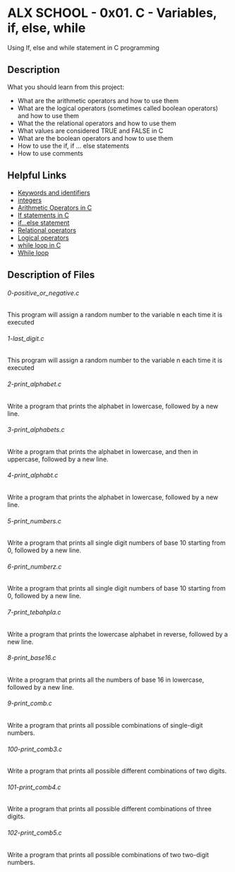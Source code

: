 # ALX SCHOOL - 0x01. C - Variables, if, else, while
Using If, else and while statement in C programming

## Description
What you should learn from this project:

* What are the arithmetic operators and how to use them
* What are the logical operators (sometimes called boolean operators) and how to use them
* What the the relational operators and how to use them
* What values are considered TRUE and FALSE in C
* What are the boolean operators and how to use them
* How to use the if, if ... else statements
* How to use comments


## Helpful Links
* [Keywords and identifiers](https://publications.gbdirect.co.uk//c_book/chapter2/keywords_and_identifiers.html)
* [integers](https://publications.gbdirect.co.uk//c_book/chapter2/integral_types.html)
* [Arithmetic Operators in C](https://www.tutorialspoint.com/cprogramming/c_arithmetic_operators.htm)
* [If statements in C](https://www.cprogramming.com/tutorial/c/lesson2.html)
* [if…else statement](https://www.tutorialspoint.com/cprogramming/if_else_statement_in_c.htm)
* [Relational operators](https://www.tutorialspoint.com/cprogramming/c_relational_operators.htm)
* [Logical operators](https://fresh2refresh.com/c-programming/c-operators-expressions/c-logical-operators/)
* [while loop in C](https://www.tutorialspoint.com/cprogramming/c_while_loop.htm)
* [While loop](https://www.youtube.com/watch?v=Ju1LYO9pkaI)

## Description of Files
<h6>0-positive_or_negative.c</h6>
This program will assign a random number to the variable n each time it is executed
<h6>1-last_digit.c</h6>
This program will assign a random number to the variable n each time it is executed
<h6>2-print_alphabet.c</h6>
Write a program that prints the alphabet in lowercase, followed by a new line.
<h6>3-print_alphabets.c</h6>
Write a program that prints the alphabet in lowercase, and then in uppercase, followed by a new line.
<h6>4-print_alphabt.c</h6>
Write a program that prints the alphabet in lowercase, followed by a new line.
<h6>5-print_numbers.c</h6>
Write a program that prints all single digit numbers of base 10 starting from 0, followed by a new line.
<h6>6-print_numberz.c</h6>
Write a program that prints all single digit numbers of base 10 starting from 0, followed by a new line.
<h6>7-print_tebahpla.c</h6>
Write a program that prints the lowercase alphabet in reverse, followed by a new line.
<h6>8-print_base16.c</h6>
Write a program that prints all the numbers of base 16 in lowercase, followed by a new line.
<h6>9-print_comb.c</h6>
Write a program that prints all possible combinations of single-digit numbers.
<h6>100-print_comb3.c</h6>
Write a program that prints all possible different combinations of two digits.
<h6>101-print_comb4.c</h6>
Write a program that prints all possible different combinations of three digits.
<h6>102-print_comb5.c</h6>
Write a program that prints all possible combinations of two two-digit numbers.

